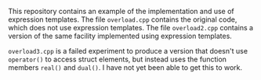 This repository contains an example of the implementation and use of expression
templates. The file `overload.cpp` contains the original code, which does not
use expression templates. The file `overload2.cpp` contains a version of the
same facility implemented using expression templates.

`overload3.cpp` is a failed experiment to produce a version that doesn't use
`operator()` to access struct elements, but instead uses the function members
`real()` and `dual()`. I have not yet been able to get this to work.

